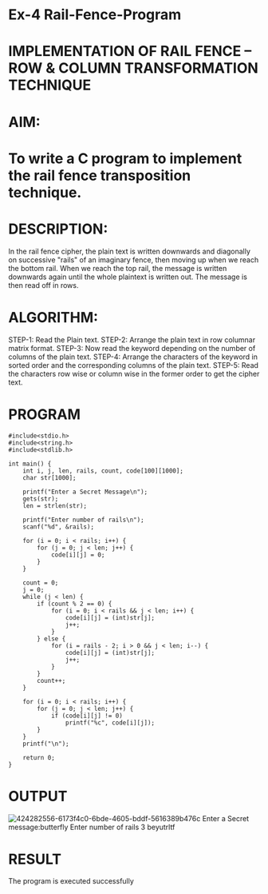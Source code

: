 # Ex-4 Rail-Fence-Program

# IMPLEMENTATION OF RAIL FENCE – ROW & COLUMN TRANSFORMATION TECHNIQUE

# AIM:

# To write a C program to implement the rail fence transposition technique.

# DESCRIPTION:

In the rail fence cipher, the plain text is written downwards and diagonally on successive "rails" of an imaginary fence, then moving up when we reach the bottom rail. When we reach the top rail, the message is written downwards again until the whole plaintext is written out. The message is then read off in rows.

# ALGORITHM:

STEP-1: Read the Plain text.
STEP-2: Arrange the plain text in row columnar matrix format.
STEP-3: Now read the keyword depending on the number of columns of the plain text.
STEP-4: Arrange the characters of the keyword in sorted order and the corresponding columns of the plain text.
STEP-5: Read the characters row wise or column wise in the former order to get the cipher text.

# PROGRAM
```
#include<stdio.h>
#include<string.h>
#include<stdlib.h>

int main() {
    int i, j, len, rails, count, code[100][1000];
    char str[1000];
    
    printf("Enter a Secret Message\n");
    gets(str);
    len = strlen(str);
    
    printf("Enter number of rails\n");
    scanf("%d", &rails);
    
    for (i = 0; i < rails; i++) {
        for (j = 0; j < len; j++) {
            code[i][j] = 0;
        }
    }
    
    count = 0;
    j = 0;
    while (j < len) {
        if (count % 2 == 0) {
            for (i = 0; i < rails && j < len; i++) {
                code[i][j] = (int)str[j];
                j++;
            }
        } else {
            for (i = rails - 2; i > 0 && j < len; i--) {
                code[i][j] = (int)str[j];
                j++;
            }
        }
        count++;
    }
    
    for (i = 0; i < rails; i++) {
        for (j = 0; j < len; j++) {
            if (code[i][j] != 0)
                printf("%c", code[i][j]);
        }
    }
    printf("\n");
    
    return 0;
}
```

# OUTPUT
![424282556-6173f4c0-6bde-4605-bddf-5616389b476c](https://github.com/user-attachments/assets/aaa315f6-2b09-4afb-9b62-308fd327bab1)
Enter a Secret message:butterfly Enter number of rails 3 beyutrltf
# RESULT
The program is executed successfully
